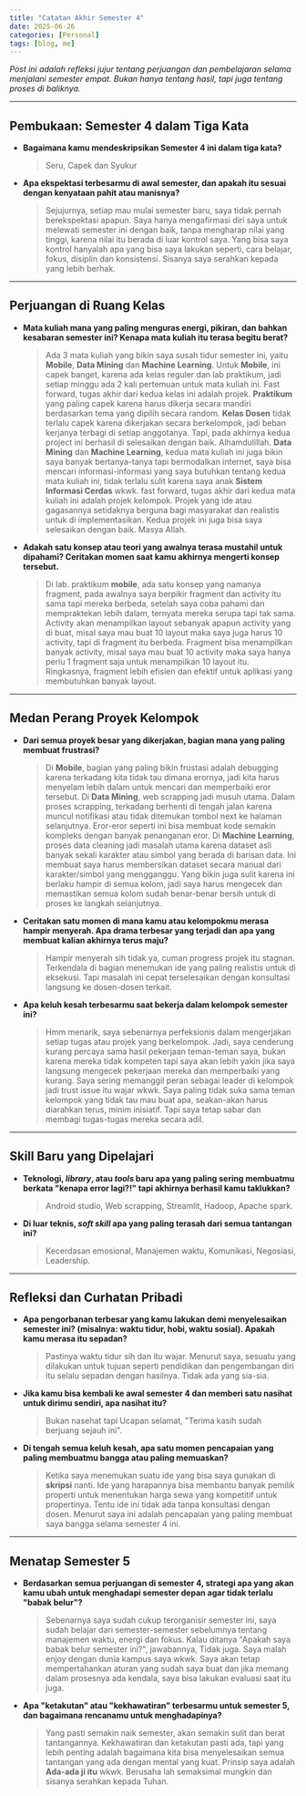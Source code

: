 ```yaml
---
title: "Catatan Akhir Semester 4"
date: 2025-06-26 
categories: [Personal]
tags: [blog, me]
---
```


*Post ini adalah refleksi jujur tentang perjuangan dan pembelajaran selama menjalani semester empat. Bukan hanya tentang hasil, tapi juga tentang proses di baliknya.*

---

## Pembukaan: Semester 4 dalam Tiga Kata

* **Bagaimana kamu mendeskripsikan Semester 4 ini dalam tiga kata?**
    > Seru, Capek dan Syukur

* **Apa ekspektasi terbesarmu di awal semester, dan apakah itu sesuai dengan kenyataan pahit atau manisnya?**
    > Sejujurnya, setiap mau mulai semester baru, saya tidak pernah berekspektasi apapun. Saya hanya mengafirmasi diri saya untuk melewati semester ini dengan baik, tanpa mengharap nilai yang tinggi, karena nilai itu berada di luar kontrol saya. Yang bisa saya kontrol hanyalah apa yang bisa saya lakukan seperti, cara belajar, fokus, disiplin dan konsistensi. Sisanya saya serahkan kepada yang lebih berhak.

---

## Perjuangan di Ruang Kelas 

* **Mata kuliah mana yang paling menguras energi, pikiran, dan bahkan kesabaran semester ini? Kenapa mata kuliah itu terasa begitu berat?**
    > Ada 3 mata kuliah yang bikin saya susah tidur semester ini, yaitu **Mobile**, **Data Mining** dan **Machine Learning**. Untuk **Mobile**, ini capek banget, karena ada kelas reguler dan lab praktikum, jadi setiap minggu ada 2 kali pertemuan untuk mata kuliah ini. Fast forward, tugas akhir dari kedua kelas ini adalah projek. **Praktikum** yang paling capek karena harus dikerja secara mandiri berdasarkan tema yang dipilih secara random.  **Kelas Dosen** tidak terlalu capek karena dikerjakan secara berkelompok, jadi beban kerjanya terbagi di setiap anggotanya. Tapi, pada akhirnya kedua project ini berhasil di selesaikan dengan baik. Alhamdulillah. **Data Mining** dan **Machine Learning**, kedua mata kuliah ini juga bikin saya banyak bertanya-tanya tapi bermodalkan internet, saya bisa mencari informasi-informasi yang saya butuhkan tentang kedua mata kuliah ini, tidak terlalu sulit karena saya anak **Sistem Informasi Cerdas** wkwk. fast forward, tugas akhir dari kedua mata kuliah ini adalah projek kelompok. Projek yang ide atau gagasannya setidaknya berguna bagi masyarakat dan realistis untuk di implementasikan. Kedua projek ini juga bisa saya selesaikan dengan baik. Masya Allah.    
    

    
* **Adakah satu konsep atau teori yang awalnya terasa mustahil untuk dipahami? Ceritakan momen saat kamu akhirnya mengerti konsep tersebut.**
    > Di lab. praktikum **mobile**, ada satu konsep yang namanya fragment, pada awalnya saya berpikir fragment dan activity itu sama tapi mereka berbeda, setelah saya coba pahami dan mempraktekan lebih dalam, ternyata mereka serupa tapi tak sama. Activity akan menampilkan layout sebanyak apapun activity yang di buat, misal saya mau buat 10 layout maka saya juga harus 10 activity, tapi di fragment itu berbeda. Fragment bisa menampilkan banyak activity, misal saya mau buat 10 activity maka saya hanya perlu 1 fragment saja untuk menampilkan 10 layout itu. Ringkasnya, fragment lebih efisien dan efektif untuk aplikasi yang membutuhkan banyak layout.

---

## Medan Perang Proyek Kelompok

* **Dari semua proyek besar yang dikerjakan, bagian mana yang paling membuat frustrasi?**
    > Di **Mobile**, bagian yang paling bikin frustasi adalah debugging karena terkadang kita tidak tau dimana erornya, jadi kita harus menyelam lebih dalam untuk mencari dan memperbaiki eror tersebut. Di **Data Mining**, web scrapping jadi musuh utama. Dalam proses scrapping, terkadang berhenti di tengah jalan karena muncul notifikasi atau tidak ditemukan tombol next ke halaman selanjutnya. Eror-eror seperti ini bisa membuat kode semakin kompleks dengan banyak penanganan eror. Di **Machine Learning**, proses data cleaning jadi masalah utama karena dataset asli banyak sekali karakter atau simbol yang berada di barisan data. Ini membuat saya harus membersikan dataset secara manual dari karakter/simbol yang mengganggu. Yang bikin juga sulit karena ini berlaku hampir di semua kolom, jadi saya harus mengecek dan memastikan semua kolom sudah benar-benar bersih untuk di proses ke langkah selanjutnya.

* **Ceritakan satu momen di mana kamu atau kelompokmu merasa hampir menyerah. Apa drama terbesar yang terjadi dan apa yang membuat kalian akhirnya terus maju?**
    > Hampir menyerah sih tidak ya, cuman progress projek itu stagnan. Terkendala di bagian menemukan ide yang paling realistis untuk di eksekusi. Tapi masalah ini cepat terselesaikan dengan konsultasi langsung ke dosen-dosen terkait.

* **Apa keluh kesah terbesarmu saat bekerja dalam kelompok semester ini?**
    > Hmm menarik, saya sebenarnya perfeksionis dalam mengerjakan setiap tugas atau projek yang berkelompok. Jadi, saya cenderung kurang percaya sama hasil pekerjaan teman-teman saya, bukan karena mereka tidak kompeten tapi saya akan lebih yakin jika saya langsung mengecek pekerjaan mereka dan memperbaiki yang kurang. Saya sering memanggil peran sebagai leader di kelompok jadi trust issue itu wajar wkwk. Saya paling tidak suka sama teman kelompok yang tidak tau mau buat apa, seakan-akan harus diarahkan terus, minim inisiatif. Tapi saya tetap sabar dan membagi tugas-tugas mereka secara adil. 

---

## Skill Baru yang Dipelajari 

* **Teknologi, *library*, atau *tools* baru apa yang paling sering membuatmu berkata "kenapa error lagi?!" tapi akhirnya berhasil kamu taklukkan?**
    > Android studio, Web scrapping, Streamlit, Hadoop, Apache spark.

* **Di luar teknis, *soft skill* apa yang paling terasah dari semua tantangan ini?**
    > Kecerdasan emosional, Manajemen waktu, Komunikasi, Negosiasi, Leadership.

---

## Refleksi dan Curhatan Pribadi

* **Apa pengorbanan terbesar yang kamu lakukan demi menyelesaikan semester ini? (misalnya: waktu tidur, hobi, waktu sosial). Apakah kamu merasa itu sepadan?**
    > Pastinya waktu tidur sih dan itu wajar. Menurut saya, sesuatu yang dilakukan untuk tujuan seperti pendidikan dan pengembangan diri itu selalu sepadan dengan hasilnya. Tidak ada yang sia-sia. 

* **Jika kamu bisa kembali ke awal semester 4 dan memberi satu nasihat untuk dirimu sendiri, apa nasihat itu?**
    > Bukan nasehat tapi Ucapan selamat, "Terima kasih sudah berjuang sejauh ini".

* **Di tengah semua keluh kesah, apa satu momen pencapaian yang paling membuatmu bangga atau paling memuaskan?**
    > Ketika saya menemukan suatu ide yang bisa saya gunakan di **skripsi** nanti. Ide yang harapannya bisa membantu banyak pemilik properti untuk menentukan harga sewa yang kompetitif untuk propertinya. Tentu ide ini tidak ada tanpa konsultasi dengan dosen. Menurut saya ini adalah pencapaian yang paling membuat saya bangga selama semester 4 ini. 

---

## Menatap Semester 5

* **Berdasarkan semua perjuangan di semester 4, strategi apa yang akan kamu ubah untuk menghadapi semester depan agar tidak terlalu "babak belur"?**
    > Sebenarnya saya sudah cukup terorganisir semester ini, saya sudah belajar dari semester-semester sebelumnya tentang manajemen waktu, energi dan fokus. Kalau ditanya "Apakah saya babak belur semester ini?", jawabannya, Tidak juga. Saya malah enjoy dengan dunia kampus saya wkwk. Saya akan tetap mempertahankan aturan yang sudah saya buat dan jika memang dalam prosesnya ada kendala, saya bisa lakukan evaluasi saat itu juga. 

* **Apa "ketakutan" atau "kekhawatiran" terbesarmu untuk semester 5, dan bagaimana rencanamu untuk menghadapinya?**
    > Yang pasti semakin naik semester, akan semakin sulit dan berat tantangannya. Kekhawatiran dan ketakutan pasti ada, tapi yang lebih penting adalah bagaimana kita bisa menyelesaikan semua tantangan yang ada dengan mental yang kuat. Prinsip saya adalah **Ada-ada ji itu** wkwk. Berusaha lah semaksimal mungkin dan sisanya serahkan kepada Tuhan. 